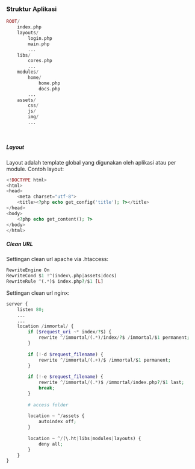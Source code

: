 ### Struktur Aplikasi

```php
ROOT/
	index.php
	layouts/
		login.php
		main.php
        ...
	libs/
    	cores.php
        ...
	modules/
    	home/
        	home.php
            docs.php
        ...
	assets/
    	css/
        js/
        img/
        ...
    	
    	
```

##### Layout
Layout adalah template global yang digunakan oleh aplikasi atau per module.
Contoh layout:

```php
<!DOCTYPE html>
<html>
<head>
	<meta charset="utf-8">
	<title><?php echo get_config('title'); ?></title>
</head>
<body>
	<?php echo get_content(); ?>
</body>
</html>
```

##### Clean URL
Settingan clean url apache via .htaccess:
```php
RewriteEngine On
RewriteCond $1 !^(index\.php|assets|docs)
RewriteRule ^(.*)$ index.php?/$1 [L]
```

Settingan clean url nginx:
```php
server {
	listen 80;
    ...
    ...
    location /immortal/ {
    	if ($request_uri ~* index/?$) {
        	rewrite ^/immortal/(.*)/index/?$ /immortal/$1 permanent;
        }
        
        if (!-d $request_filename) {
            rewrite ^/immortal/(.+)/$ /immortal/$1 permanent;
        }
        
        if (!-e $request_filename) {
            rewrite ^/immortal/(.*)$ /immortal/index.php?/$1 last;
            break;
        }
        
        # access folder
        
        location ~ ^/assets {
            autoindex off;
        }
        
        location ~ ^/(\.ht|libs|modules|layouts) {
            deny all;
        }
    }
}
```